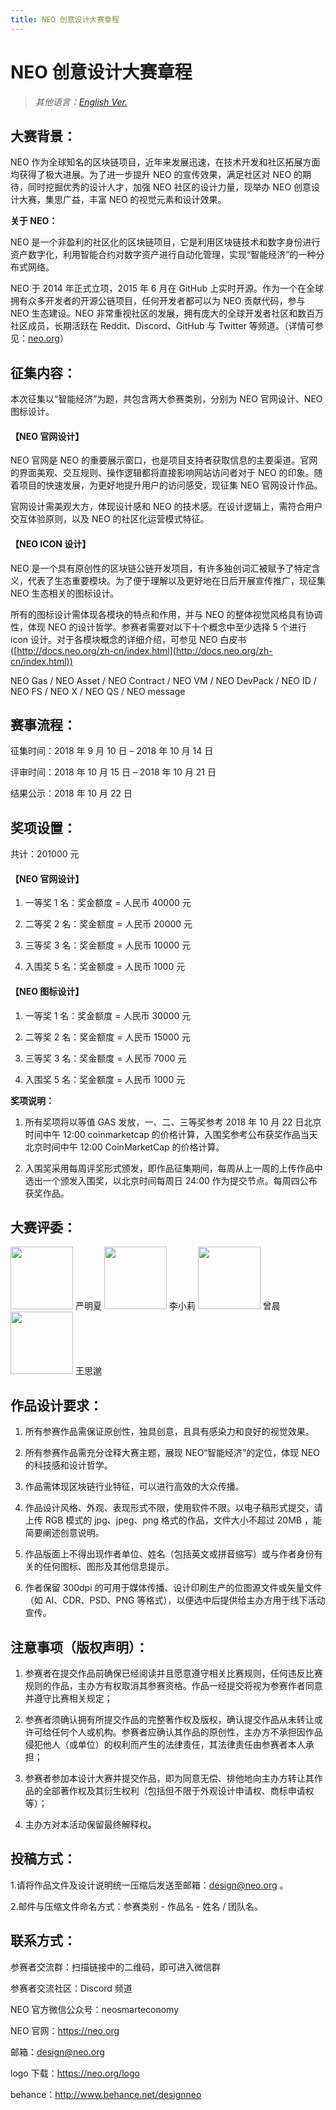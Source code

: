 ```yaml
---
title: NEO 创意设计大赛章程
---
```


# NEO 创意设计大赛章程

> *其他语言：[English Ver.](9.10-NEO-Design-Contest.md#content)*

## 大赛背景：

NEO 作为全球知名的区块链项目，近年来发展迅速，在技术开发和社区拓展方面均获得了极大进展。为了进一步提升 NEO 的宣传效果，满足社区对 NEO 的期待，同时挖掘优秀的设计人才，加强 NEO 社区的设计力量，现举办 NEO 创意设计大赛，集思广益，丰富 NEO 的视觉元素和设计效果。

**关于 NEO：**

NEO 是一个非盈利的社区化的区块链项目，它是利用区块链技术和数字身份进行资产数字化，利用智能合约对数字资产进行自动化管理，实现“智能经济”的一种分布式网络。

NEO 于 2014 年正式立项，2015 年 6 月在 GitHub 上实时开源。作为一个在全球拥有众多开发者的开源公链项目，任何开发者都可以为 NEO 贡献代码，参与 NEO 生态建设。NEO 非常重视社区的发展，拥有庞大的全球开发者社区和数百万社区成员，长期活跃在 Reddit、Discord、GitHub 与 Twitter 等频道。（详情可参见：[neo.org](https://neo.org)）

## 征集内容：

本次征集以“智能经济”为题，共包含两大参赛类别，分别为 NEO 官网设计、NEO 图标设计。

#### 【NEO 官网设计】

NEO 官网是 NEO 的重要展示窗口，也是项目支持者获取信息的主要渠道。官网的界面美观、交互规则、操作逻辑都将直接影响网站访问者对于 NEO 的印象。随着项目的快速发展，为更好地提升用户的访问感受，现征集 NEO 官网设计作品。

官网设计需美观大方，体现设计感和 NEO 的技术感。在设计逻辑上，需符合用户交互体验原则，以及 NEO 的社区化运营模式特征。

#### 【NEO ICON 设计】

NEO 是一个具有原创性的区块链公链开发项目，有许多独创词汇被赋予了特定含义，代表了生态重要模块。为了便于理解以及更好地在日后开展宣传推广，现征集 NEO 生态相关的图标设计。

所有的图标设计需体现各模块的特点和作用，并与 NEO 的整体视觉风格具有协调性，体现 NEO 的设计哲学。参赛者需要对以下十个概念中至少选择 5 个进行 icon 设计。对于各模块概念的详细介绍，可参见 NEO 白皮书([http://docs.neo.org/zh-cn/index.html](http://docs.neo.org/zh-cn/index.html))

NEO Gas / NEO Asset / NEO  Contract / NEO VM / NEO DevPack / NEO ID / NEO FS / NEO X / NEO QS / NEO message

## 赛事流程：

征集时间：2018 年 9 月 10 日 – 2018 年 10 月 14 日 

评审时间：2018 年 10 月 15 日 – 2018 年 10 月 21 日

结果公示：2018 年 10 月 22 日 

## 奖项设置：

共计：201000 元

#### 【NEO 官网设计】

1. 一等奖 1 名：奖金额度 = 人民币 40000 元

2. 二等奖 2 名：奖金额度 = 人民币 20000 元

3. 三等奖 3 名：奖金额度 = 人民币 10000 元

4. 入围奖 5 名：奖金额度 = 人民币 1000 元

#### 【NEO 图标设计】

1. 一等奖 1 名：奖金额度 = 人民币 30000 元

2. 二等奖 2 名：奖金额度 = 人民币 15000 元

3. 三等奖 3 名：奖金额度 = 人民币 7000 元

4. 入围奖 5 名：奖金额度 = 人民币 1000 元

**奖项说明：**

1. 所有奖项将以等值 GAS 发放，一、二、三等奖参考 2018 年 10 月 22 日北京时间中午 12:00 coinmarketcap 的价格计算，入围奖参考公布获奖作品当天北京时间中午 12:00 CoinMarketCap 的价格计算。

2. 入围奖采用每周评奖形式颁发，即作品征集期间，每周从上一周的上传作品中选出一个颁发入围奖，以北京时间每周日 24:00 作为提交节点。每周四公布获奖作品。

## 大赛评委：

   <img src="https://neo-cdn.azureedge.net/images/team/yan.jpg" width="100">
   严明夏

   <img src="https://neo-cdn.azureedge.net/images/team/xiaoli.jpg" width="100">
   李小莉

   <img src="https://neo-cdn.azureedge.net/images/team/zeng.jpg" width="100">
   曾晨

   <img src="https://neo-cdn.azureedge.net/images/team/simiao.jpg" width="100">
   王思邈

## 作品设计要求：

1. 所有参赛作品需保证原创性，独具创意，且具有感染力和良好的视觉效果。

2. 所有参赛作品需充分诠释大赛主题，展现 NEO“智能经济”的定位，体现 NEO 的科技感和设计哲学。

3. 作品需体现区块链行业特征，可以进行高效的大众传播。

4. 作品设计风格、外观、表现形式不限，使用软件不限。以电子稿形式提交，请上传 RGB 模式的 jpg、jpeg、png 格式的作品，文件大小不超过 20MB ，能简要阐述创意说明。

5. 作品版面上不得出现作者单位、姓名（包括英文或拼音缩写）或与作者身份有关的任何图标、图形及其他信息提示。

6. 作者保留 300dpi 的可用于媒体传播、设计印刷生产的位图源文件或矢量文件（如 AI、CDR、PSD、PNG 等格式），以便选中后提供给主办方用于线下活动宣传。

## 注意事项（版权声明）：

1. 参赛者在提交作品前确保已经阅读并且愿意遵守相关比赛规则，任何违反比赛规则的作品，主办方有权取消其参赛资格。作品一经提交将视为参赛作者同意并遵守比赛相关规定；

2. 参赛者须确认拥有所提交作品的完整著作权及版权，确认提交作品从未转让或许可给任何个人或机构。参赛者应确认其作品的原创性，主办方不承担因作品侵犯他人（或单位）的权利而产生的法律责任，其法律责任由参赛者本人承担；

3. 参赛者参加本设计大赛并提交作品，即为同意无偿、排他地向主办方转让其作品的全部著作权及其衍生权利（包括但不限于外观设计申请权、商标申请权等）；

4. 主办方对本活动保留最终解释权。

## 投稿方式：

1.请将作品文件及设计说明统一压缩后发送至邮箱：design@neo.org 。

2.邮件与压缩文件命名方式：参赛类别 - 作品名 - 姓名 / 团队名。



## 联系方式：

参赛者交流群：扫描链接中的二维码，即可进入微信群

参赛者交流社区：Discord 频道

NEO 官方微信公众号：neosmarteconomy

NEO 官网：https://neo.org

邮箱：design@neo.org

logo 下载：https://neo.org/logo

behance：http://www.behance.net/designneo
